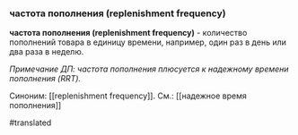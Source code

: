 ### частота пополнения (replenishment frequency)

**частота пополнения (replenishment frequency)** - количество пополнений товара в единицу времени, например, один раз в день или два раза в неделю.

*Примечание ДП: частота пополнения плюсуется к надежному времени пополнения (RRT).*

Синоним: [[replenishment frequency]].
См.: [[надежное время пополнения]]

#translated
